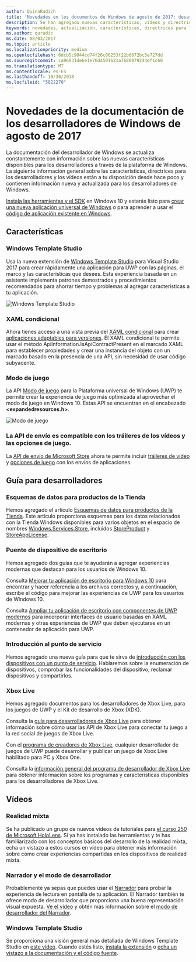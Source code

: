 ```yaml
---
author: QuinnRadich
title: 'Novedades en los documentos de Windows de agosto de 2017: desarrollar aplicaciones para UWP'
description: Se han agregado nuevas características, vídeos y directrices para los desarrolladores a la documentación de agosto de 2017 para los desarrolladores de Windows 10.
keywords: novedades, actualización, características, directrices para los desarrolladores, Windows 10, 1708
ms.author: quradic
ms.date: 08/03/2017
ms.topic: article
ms.localizationpriority: medium
ms.openlocfilehash: 6dcb5c9044cd74f26c06253f22b6672bc5e727dd
ms.sourcegitcommit: ca96031debe1e76d4501621a7680079244ef1c60
ms.translationtype: MT
ms.contentlocale: es-ES
ms.lasthandoff: 10/30/2018
ms.locfileid: "5822270"
---
```

# <a name="whats-new-in-the-windows-developer-docs-in-august-2017"></a>Novedades de la documentación de los desarrolladores de Windows de agosto de 2017

La documentación del desarrollador de Windows se actualiza constantemente con información sobre las nuevas características disponibles para los desarrolladores a través de la plataforma de Windows. La siguiente información general sobre las características, directrices para los desarrolladores y los vídeos están a tu disposición desde hace poco y contienen información nueva y actualizada para los desarrolladores de Windows.

[Instala las herramientas y el SDK](http://go.microsoft.com/fwlink/?LinkId=821431) en Windows 10 y estarás listo para [crear una nueva aplicación universal de Windows](../get-started/your-first-app.md) o para aprender a usar el [código de aplicación existente en Windows](../porting/index.md).

## <a name="features"></a>Características

### <a name="windows-template-studio"></a>Windows Template Studio

Usa la nueva extensión de [Windows Template Studio](https://aka.ms/wtsinstall) para Visual Studio 2017 para crear rápidamente una aplicación para UWP con las páginas, el marco y las características que desees. Esta experiencia basada en un asistente implementa patrones demostrados y procedimientos recomendados para ahorrar tiempo y problemas al agregar características a tu aplicación.

![Windows Template Studio](images/template-studio.png)

### <a name="conditional-xaml"></a>XAML condicional

Ahora tienes acceso a una vista previa del [XAML condicional](../debug-test-perf/conditional-xaml.md) para crear [aplicaciones adaptables para versiones](../debug-test-perf/version-adaptive-apps.md). El XAML condicional te permite usar el método ApiInformation.IsApiContractPresent en el marcado XAML para establecer propiedades y crear una instancia del objeto con un marcado basado en la presencia de una API, sin necesidad de usar código subyacente.

### <a name="game-mode"></a>Modo de juego

La API [Modo de juego](https://msdn.microsoft.com/library/windows/desktop/mt808808) para la Plataforma universal de Windows (UWP) te permite crear la experiencia de juego más optimizada al aprovechar el modo de juego en Windows 10. Estas API se encuentran en el encabezado **&lt;expandedresources.h&gt;**.

![Modo de juego](images/game-mode.png)

### <a name="submission-api-supports-video-trailers-and-gaming-options"></a>La API de envío es compatible con los tráileres de los vídeos y las opciones de juego.

La [API de envío de Microsoft Store](../monetize/create-and-manage-submissions-using-windows-store-services.md) ahora te permite incluir [tráileres de vídeo](../monetize/manage-app-submissions.md#trailer-object) y [opciones de juego](../monetize/manage-app-submissions.md#gaming-options-object) con los envíos de aplicaciones.


## <a name="developer-guidance"></a>Guía para desarrolladores

### <a name="data-schemas-for-store-products"></a>Esquemas de datos para productos de la Tienda

Hemos agregado el artículo [Esquemas de datos para productos de la Tienda](../monetize/data-schemas-for-store-products.md). Este artículo proporciona esquemas para los datos relacionados con la Tienda Windows disponibles para varios objetos en el espacio de nombres [Windows.Services.Store](https://msdn.microsoft.com/library/windows/apps/windows.services.store.aspx), incluidos [StoreProduct](https://docs.microsoft.com/uwp/api/windows.services.store.storeproduct) y [StoreAppLicense](https://docs.microsoft.com/uwp/api/windows.services.store.storeapplicense).

### <a name="desktop-bridge"></a>Puente de dispositivo de escritorio

Hemos agregado dos guías que te ayudarán a agregar experiencias modernas que destacan para los usuarios de Windows 10.

Consulta [Mejorar tu aplicación de escritorio para Windows 10](https://docs.microsoft.com/windows/uwp/porting/desktop-to-uwp-enhance) para encontrar y hacer referencia a los archivos correctos y, a continuación, escribe el código para mejorar las experiencias de UWP para los usuarios de Windows 10.  

Consulta [Ampliar tu aplicación de escritorio con componentes de UWP modernos](https://docs.microsoft.com/windows/uwp/porting/desktop-to-uwp-extend) para incorporar interfaces de usuario basadas en XAML modernas y otras experiencias de UWP que deben ejecutarse en un contenedor de aplicación para UWP.

### <a name="getting-started-with-point-of-service"></a>Introducción al punto de servicio

Hemos agregado una nueva guía para que te sirva de [introducción con los dispositivos con un punto de servicio](https://docs.microsoft.com/en-us/windows/uwp/devices-sensors/pos-get-started). Hablaremos sobre la enumeración de dispositivos, comprobar las funcionalidades del dispositivo, reclamar dispositivos y compartirlos. 

### <a name="xbox-live"></a>Xbox Live

Hemos agregado documentos para los desarrolladores de Xbox Live, para los juegos de UWP y el Kit de desarrollo de Xbox (XDK).

Consulta la [guía para desarrolladores de Xbox Live](https://docs.microsoft.com/en-us/windows/uwp/xbox-live/) para obtener información sobre cómo usar las API de Xbox Live para conectar tu juego a la red social de juegos de Xbox Live.

Con el [programa de creadores de Xbox Live](https://docs.microsoft.com/en-us/windows/uwp/xbox-live/get-started-with-creators/get-started-with-xbox-live-creators), cualquier desarrollador de juegos de UWP puede desarrollar y publicar un juego de Xbox Live habilitado para PC y Xbox One.

Consulta la [información general del programa de desarrollador de Xbox Live](https://docs.microsoft.com/en-us/windows/uwp/xbox-live/developer-program-overview) para obtener información sobre los programas y características disponibles para los desarrolladores de Xbox Live.

## <a name="videos"></a>Vídeos

### <a name="mixed-reality"></a>Realidad mixta

Se ha publicado un grupo de nuevos vídeos de tutoriales para [el curso 250 de Microsoft HoloLens](https://developer.microsoft.com/en-us/windows/mixed-reality/mixed_reality_250). Si ya has instalado las herramientas y te has familiarizado con los conceptos básicos del desarrollo de la realidad mixta, echa un vistazo a estos cursos en vídeo para obtener más información sobre cómo crear experiencias compartidas en los dispositivos de realidad mixta.

### <a name="narrator-and-dev-mode"></a>Narrador y el modo de desarrollador

Probablemente ya sepas que puedes usar el [Narrador](https://support.microsoft.com/help/22798/windows-10-narrator-get-started) para probar la experiencia de lectura en pantalla de tu aplicación. El Narrador también te ofrece modo de desarrollador que proporciona una buena representación visual expuesta. [Ve el vídeo](https://channel9.msdn.com/Blogs/One-Dev-Minute/Using-Narrator-and-Dev-Mode) y obtén más información sobre el [modo de desarrollador del Narrador](https://channel9.msdn.com/Blogs/One-Dev-Minute/Using-Narrator-and-Dev-Mode).

### <a name="windows-template-studio"></a>Windows Template Studio

Se proporciona una visión general más detallada de Windows Template Studio en [este vídeo](https://channel9.msdn.com/Blogs/One-Dev-Minute/Getting-Started-with-Windows-Template-Studio). Cuando estés listo, [instala la extensión](https://aka.ms/wtsinstall) o [echa un vistazo a la documentación y el código fuente](https://aka.ms/wtsinstall).